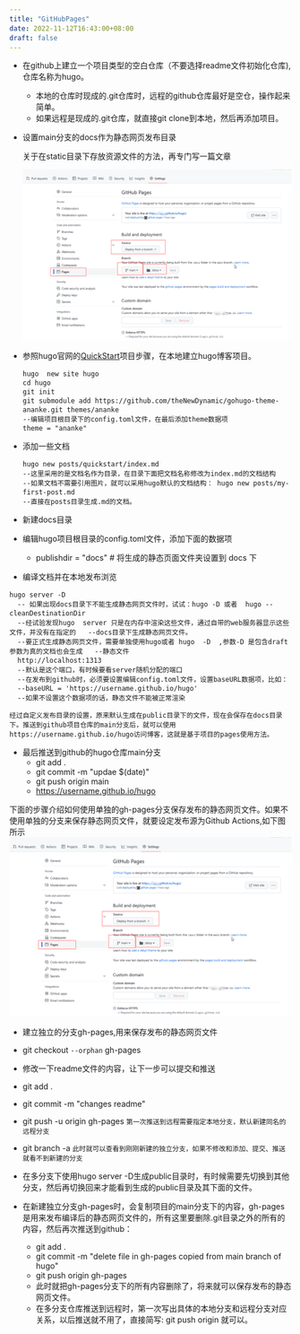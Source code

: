 ```yaml
---
title: "GitHubPages"
date: 2022-11-12T16:43:00+08:00
draft: false
---
```


* 在github上建立一个项目类型的空白仓库（不要选择readme文件初始化仓库),仓库名称为hugo。

  * 本地的仓库时现成的.git仓库时，远程的github仓库最好是空仓，操作起来简单。
  * 如果远程是现成的.git仓库，就直接git clone到本地，然后再添加项目。
  
* 设置main分支的docs作为静态网页发布目录

  关于在static目录下存放资源文件的方法，再专门写一篇文章

  ![](image/github-pages-docs.png)

* 参照hugo官网的[QuickStart](https://gohugo.io/getting-started/quick-start/)项目步骤，在本地建立hugo博客项目。

  <!--more-->

  ~~~
  hugo  new site hugo
  cd hugo
  git init 
  git submodule add https://github.com/theNewDynamic/gohugo-theme-ananke.git themes/ananke
  --编辑项目根目录下的config.toml文件，在最后添加theme数据项
  theme = "ananke"
  ~~~

* 添加一些文档

  ~~~
  hugo new posts/quickstart/index.md 
  --这里采用的是文档名作为目录，在目录下面把文档名称修改为index.md的文档结构
  --如果文档不需要引用图片，就可以采用hugo默认的文档结构： hugo new posts/my-first-post.md
  --直接在posts目录生成.md的文档。
  ~~~
  
* 新建docs目录  

* 编辑hugo项目根目录的config.toml文件，添加下面的数据项

  * publishdir = "docs"  # 将生成的静态页面文件夹设置到 docs 下

*  编译文档并在本地发布浏览
  ~~~
  hugo server -D  
    -- 如果出现docs目录下不能生成静态网页文件时，试试：hugo -D 或者  hugo --cleanDestinationDir
    --经试验发现hugo  server 只是在内存中渲染这些文件，通过自带的web服务器显示这些文件，并没有在指定的   --docs目录下生成静态网页文件。
    --要正式生成静态网页文件，需要单独使用hugo或者 hugo  -D  ,参数-D 是包含draft参数为真的文档也会生成   --静态文件
    http://localhost:1313 
    --默认是这个端口，有时候要看server随机分配的端口
    --在发布到github时，必须要设置编辑config.toml文件，设置baseURL数据项，比如：
    --baseURL = 'https://username.github.io/hugo'  
    --如果不设置这个数据项的话，静态文件不能被正常渲染
  ~~~
~~~
经过自定义发布目录的设置，原来默认生成在public目录下的文件，现在会保存在docs目录下。推送到github项目仓库的main分支后，就可以使用https://username.github.io/hugo访问博客，这就是基于项目的pages使用方法。
~~~
* 最后推送到github的hugo仓库main分支
  * git  add .
  * git commit -m "updae $(date)"
  * git push origin main 
  * https://username.github.io/hugo

下面的步骤介绍如何使用单独的gh-pages分支保存发布的静态网页文件。如果不使用单独的分支来保存静态网页文件，就要设定发布源为Github Actions,如下图所示
![](image/github-pages-docs.png)

*    建立独立的分支gh-pages,用来保存发布的静态网页文件

  * git checkout  `--orphan` gh-pages

  * 修改一下readme文件的内容，让下一步可以提交和推送

  * git add .

  * git commit -m "changes readme"

  * git push -u origin gh-pages   `第一次推送到远程需要指定本地分支，默认新建同名的远程分支`

  * git branch -a      `此时就可以查看到刚刚新建的独立分支，如果不修改和添加、提交、推送就看不到新建的分支`

* 在多分支下使用hugo server -D生成public目录时，有时候需要先切换到其他分支，然后再切换回来才能看到生成的public目录及其下面的文件。

* 在新建独立分支gh-pages时，会复制项目的main分支下的内容，gh-pages是用来发布编译后的静态网页文件的，所有这里要删除.git目录之外的所有的内容，然后再次推送到github：
  * git add .
  * git commit -m "delete file in gh-pages copied from main branch of hugo"
  * git push origin gh-pages
  * 此时就把gh-pages分支下的所有内容删除了，将来就可以保存发布的静态网页文件。
  * 在多分支仓库推送到远程时，第一次写出具体的本地分支和远程分支对应关系，以后推送就不用了，直接简写: git push origin 就可以。

